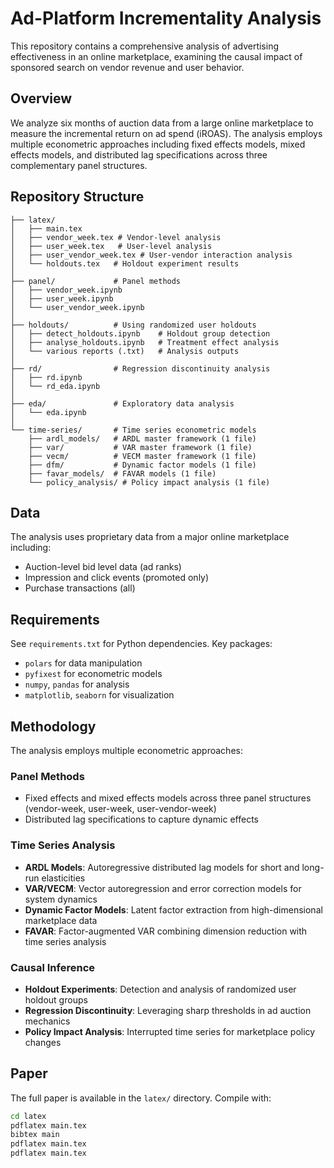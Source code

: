 # Ad-Platform Incrementality Analysis

This repository contains a comprehensive analysis of advertising effectiveness in an online marketplace, examining the causal impact of sponsored search on vendor revenue and user behavior.

## Overview

We analyze six months of auction data from a large online marketplace to measure the incremental return on ad spend (iROAS). The analysis employs multiple econometric approaches including fixed effects models, mixed effects models, and distributed lag specifications across three complementary panel structures.

## Repository Structure

```
├── latex/              
│   ├── main.tex      
│   ├── vendor_week.tex # Vendor-level analysis
│   ├── user_week.tex   # User-level analysis
│   ├── user_vendor_week.tex # User-vendor interaction analysis
│   └── holdouts.tex   # Holdout experiment results
│
├── panel/             # Panel methods
│   ├── vendor_week.ipynb
│   ├── user_week.ipynb
│   └── user_vendor_week.ipynb
│
├── holdouts/          # Using randomized user holdouts
│   ├── detect_holdouts.ipynb    # Holdout group detection
│   ├── analyse_holdouts.ipynb   # Treatment effect analysis
│   └── various reports (.txt)   # Analysis outputs
│
├── rd/                # Regression discontinuity analysis
│   ├── rd.ipynb
│   └── rd_eda.ipynb
│
├── eda/               # Exploratory data analysis
│   └── eda.ipynb
│
└── time-series/       # Time series econometric models
    ├── ardl_models/   # ARDL master framework (1 file)
    ├── var/           # VAR master framework (1 file)
    ├── vecm/          # VECM master framework (1 file)
    ├── dfm/           # Dynamic factor models (1 file)
    ├── favar_models/  # FAVAR models (1 file)
    └── policy_analysis/ # Policy impact analysis (1 file)
```
## Data

The analysis uses proprietary data from a major online marketplace including:
- Auction-level bid level data (ad ranks)
- Impression and click events (promoted only)
- Purchase transactions (all)

## Requirements

See `requirements.txt` for Python dependencies. Key packages:
- `polars` for data manipulation
- `pyfixest` for econometric models
- `numpy`, `pandas` for analysis
- `matplotlib`, `seaborn` for visualization

## Methodology

The analysis employs multiple econometric approaches:

### Panel Methods
- Fixed effects and mixed effects models across three panel structures (vendor-week, user-week, user-vendor-week)
- Distributed lag specifications to capture dynamic effects

### Time Series Analysis  
- **ARDL Models**: Autoregressive distributed lag models for short and long-run elasticities
- **VAR/VECM**: Vector autoregression and error correction models for system dynamics
- **Dynamic Factor Models**: Latent factor extraction from high-dimensional marketplace data
- **FAVAR**: Factor-augmented VAR combining dimension reduction with time series analysis

### Causal Inference
- **Holdout Experiments**: Detection and analysis of randomized user holdout groups
- **Regression Discontinuity**: Leveraging sharp thresholds in ad auction mechanics
- **Policy Impact Analysis**: Interrupted time series for marketplace policy changes


## Paper

The full paper is available in the `latex/` directory. Compile with:
```bash
cd latex
pdflatex main.tex
bibtex main
pdflatex main.tex
pdflatex main.tex
```